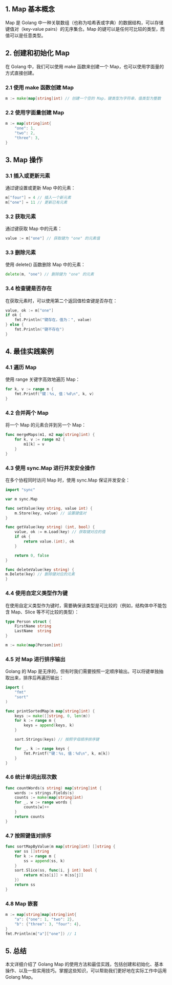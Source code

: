 
## 1. Map 基本概念
Map 是 Golang 中一种关联数组（也称为哈希表或字典）的数据结构，可以存储键值对（key-value pairs）的无序集合。Map 的键可以是任何可比较的类型，而值可以是任意类型。

## 2. 创建和初始化 Map
在 Golang 中，我们可以使用 make 函数来创建一个 Map，也可以使用字面量的方式直接创建。
### 2.1 使用 make 函数创建 Map
```go
m := make(map[string]int) // 创建一个空的 Map，键类型为字符串，值类型为整数
```

### 2.2 使用字面量创建 Map
```go
m := map[string]int{
    "one": 1,
    "two": 2,
    "three": 3,
}
```

## 3. Map 操作
### 3.1 插入或更新元素
通过键设置或更新 Map 中的元素：
```go
m["four"] = 4 // 插入一个新元素
m["one"] = 11 // 更新已有元素
```

### 3.2 获取元素
通过键获取 Map 中的元素：
```go
value := m["one"] // 获取键为 "one" 的元素值
```

### 3.3 删除元素
使用 delete() 函数删除 Map 中的元素：
```go
delete(m, "one") // 删除键为 "one" 的元素
```

### 3.4 检查键是否存在
在获取元素时，可以使用第二个返回值检查键是否存在：
```go
value, ok := m["one"]
if ok {
    fmt.Println("键存在，值为：", value)
} else {
    fmt.Println("键不存在")
}
```

## 4. 最佳实践案例
### 4.1 遍历 Map
使用 range 关键字高效地遍历 Map：
```go
for k, v := range m {
    fmt.Printf("键：%s, 值：%d\n", k, v)
}
```

### 4.2 合并两个 Map
将一个 Map 的元素合并到另一个 Map：
```go
func mergeMaps(m1, m2 map[string]int) {
    for k, v := range m2 {
        m1[k] = v
    }
}
```

### 4.3 使用 sync.Map 进行并发安全操作
在多个协程同时访问 Map 时，使用 sync.Map 保证并发安全：
```go
import "sync"

var m sync.Map

func setValue(key string, value int) {
    m.Store(key, value) // 设置键值对
}

func getValue(key string) (int, bool) {
    value, ok := m.Load(key) // 获取键对应的值
    if ok {
        return value.(int), ok
    }

    return 0, false
}

func deleteValue(key string) {
m.Delete(key) // 删除键对应的元素
}
```

### 4.4 使用自定义类型作为键
在使用自定义类型作为键时，需要确保该类型是可比较的（例如，结构体中不能包含 Map、Slice 等不可比较的类型）：

```go
type Person struct {
    FirstName string
    LastName  string
}

m := make(map[Person]int)
```

### 4.5 对 Map 进行排序输出
Golang 的 Map 是无序的，但有时我们需要按照一定顺序输出。可以将键单独抽取出来，排序后再遍历输出：
```go
import (
    "fmt"
    "sort"
)

func printSortedMap(m map[string]int) {
    keys := make([]string, 0, len(m))
    for k := range m {
        keys = append(keys, k)
    }

    sort.Strings(keys) // 按照字母顺序排序键

    for _, k := range keys {
        fmt.Printf("键：%s, 值：%d\n", k, m[k])
    }
}
```

### 4.6 统计单词出现次数
```go
func countWords(s string) map[string]int {
    words := strings.Fields(s)
    counts := make(map[string]int)
    for _, w := range words {
        counts[w]++
    }
    return counts
}
```

### 4.7 按照键值对排序
```go
func sortMapByValue(m map[string]int) []string {
    var ss []string
    for k := range m {
        ss = append(ss, k)
    }
    sort.Slice(ss, func(i, j int) bool {
        return m[ss[i]] > m[ss[j]]
    })
    return ss
}
```

### 4.8 Map 嵌套
```go
m := map[string]map[string]int{
    "a": {"one": 1, "two": 2},
    "b": {"three": 3, "four": 4},
}
fmt.Println(m["a"]["one"]) // 1
```

## 5. 总结
本文详细介绍了 Golang Map 的使用方法和最佳实践，包括创建和初始化、基本操作、以及一些实用技巧。掌握这些知识，可以帮助我们更好地在实际工作中运用 Golang Map。